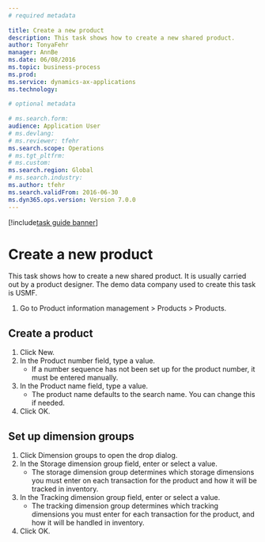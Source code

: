 ```yaml
--- 
# required metadata 
 
title: Create a new product
description: This task shows how to create a new shared product. 
author: TonyaFehr 
manager: AnnBe 
ms.date: 06/08/2016
ms.topic: business-process 
ms.prod:  
ms.service: dynamics-ax-applications 
ms.technology:  
 
# optional metadata 
 
# ms.search.form:   
audience: Application User 
# ms.devlang:  
# ms.reviewer: tfehr 
ms.search.scope: Operations 
# ms.tgt_pltfrm:  
# ms.custom:  
ms.search.region: Global
# ms.search.industry: 
ms.author: tfehr 
ms.search.validFrom: 2016-06-30 
ms.dyn365.ops.version: Version 7.0.0 
---
```


[!include[task guide banner](.../includes/task-guide-banner.md)]

# Create a new product

This task shows how to create a new shared product. It is usually carried out by a product designer. The demo data company used to create this task is USMF.

1. Go to Product information management > Products > Products.

## Create a product
1. Click New.
2. In the Product number field, type a value.
    * If a number sequence has not been set up for the product number, it must be entered manually.  
3. In the Product name field, type a value.
    * The product name defaults to the search name. You can change this if needed.  
4. Click OK.

## Set up dimension groups
1. Click Dimension groups to open the drop dialog.
2. In the Storage dimension group field, enter or select a value.
    * The storage dimension group determines which storage dimensions you must enter on each transaction for the product and how it will be tracked in inventory.  
3. In the Tracking dimension group field, enter or select a value.
    * The tracking dimension group determines which tracking dimensions you must enter for each transaction for the product, and how it will be handled in inventory.  
4. Click OK.

